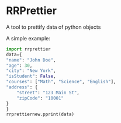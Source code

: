 # RRPrettier
A tool to prettify data of python objects

A simple example:

```python
import rrprettier
data={
"name": "John Doe",
"age": 30,
"city": "New York",
"isStudent": False,
"courses": ["Math", "Science", "English"],
"address": {
    "street": "123 Main St",
    "zipCode": "10001"
}
}
rrprettiernew.pprint(data)
```